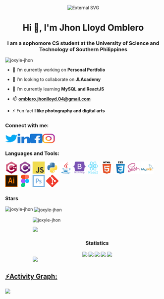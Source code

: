 <p align="center">
<img src="https://img.freepik.com/free-vector/hand-drawn-web-developers_23-2148819604.jpg?w=1380&t=st=1701168989~exp=1701169589~hmac=e0c8bf4978529a1b9660a27cefc2c84a3a5edeb0236a37da25269a0fe1fbc1cd" alt="External SVG"  height="200">
<p/>


<h1 align="center">Hi 👋, I'm Jhon Lloyd Omblero</h1>
<h3 align="center">I am a sophomore CS student at the University of Science and Technology of Southern Philippines</h3>
<p align="left"> <img src="https://komarev.com/ghpvc/?username=joxyle-jhon&label=Profile%20views&color=0e75b6&style=flat" alt="joxyle-jhon" /> </p>


- 🔭 I’m currently working on **Personal Portfolio**
- 👯 I’m looking to collaborate on **JLAcademy**
- 🌱 I’m currently learning **MySQL and ReactJS**

- 📫 **omblero.jhonlloyd.04@gmail.com**
- ⚡ Fun fact **I like photography and digital arts**

</div><h3 align="left">Connect with me:</h3>
<p align="left">
<a href="https://twitter.com/joxylejhon" target="blank"><img align="center" src="https://raw.githubusercontent.com/teamedwardforever/Readme-Generator/71f25dd8b98329b168142a6b782a107b75eab178/svg/Social/twitter.svg" alt="joxylejhon" height="30" width="40" /></a><a href="https://linkedin.com/in/jhon-lloyd-omblero" target="blank"><img align="center" src="https://raw.githubusercontent.com/teamedwardforever/Readme-Generator/71f25dd8b98329b168142a6b782a107b75eab178/svg/Social/linked-in-alt.svg" alt="jhon-lloyd-omblero" height="30" width="40" /></a><a href="https://fb.com/joxylejhonn" target="blank"><img align="center" src="https://raw.githubusercontent.com/teamedwardforever/Readme-Generator/71f25dd8b98329b168142a6b782a107b75eab178/svg/Social/facebook.svg" alt="joxylejhonn" height="30" width="40" /></a><a href="https://instagram.com/joxylejhon" target="blank"><img align="center" src="https://raw.githubusercontent.com/teamedwardforever/Readme-Generator/71f25dd8b98329b168142a6b782a107b75eab178/svg/Social/instagram.svg" alt="joxylejhon" height="30" width="40" /></a></p>

<h3 align="left">Languages and Tools:</h3>
<p align="left">
<img src="https://raw.githubusercontent.com/teamedwardforever/Readme-Generator/71f25dd8b98329b168142a6b782a107b75eab178/svg/Skills/Languages/cplusplus-original.svg" alt="CPP" width="40" height="40"/>
<img src="https://raw.githubusercontent.com/teamedwardforever/Readme-Generator/71f25dd8b98329b168142a6b782a107b75eab178/svg/Skills/Languages/csharp-original.svg" alt="Csharp" width="40" height="40"/>
<img src="https://raw.githubusercontent.com/teamedwardforever/Readme-Generator/71f25dd8b98329b168142a6b782a107b75eab178/svg/Skills/Languages/javascript-original.svg" alt="Javascript" width="40" height="40"/>
<img src="https://raw.githubusercontent.com/teamedwardforever/Readme-Generator/71f25dd8b98329b168142a6b782a107b75eab178/svg/Skills/Languages/python-original.svg" alt="Python" width="40" height="40"/>
<img src="https://raw.githubusercontent.com/teamedwardforever/Readme-Generator/71f25dd8b98329b168142a6b782a107b75eab178/svg/Skills/Languages/java-original.svg" alt="Java" width="40" height="40"/>
<img src="https://raw.githubusercontent.com/teamedwardforever/Readme-Generator/71f25dd8b98329b168142a6b782a107b75eab178/svg/Skills/Frontend/bootstrap-plain-wordmark.svg" alt="Bootstrap" width="40" height="40"/>
<img src="https://raw.githubusercontent.com/teamedwardforever/Readme-Generator/71f25dd8b98329b168142a6b782a107b75eab178/svg/Skills/Frontend/react-original-wordmark.svg" alt="React" width="40" height="40"/>
<img src="https://raw.githubusercontent.com/teamedwardforever/Readme-Generator/71f25dd8b98329b168142a6b782a107b75eab178/svg/Skills/Frontend/html5-original-wordmark.svg" alt="HTML" width="40" height="40"/>
<img src="https://raw.githubusercontent.com/teamedwardforever/Readme-Generator/71f25dd8b98329b168142a6b782a107b75eab178/svg/Skills/Frontend/css3-original-wordmark.svg" alt="Css" width="40" height="40"/>
<img src="https://raw.githubusercontent.com/teamedwardforever/Readme-Generator/71f25dd8b98329b168142a6b782a107b75eab178/svg/Skills/Frontend/sass-original.svg" alt="Sass" width="40" height="40"/>
<img src="https://raw.githubusercontent.com/teamedwardforever/Readme-Generator/71f25dd8b98329b168142a6b782a107b75eab178/svg/Skills/Database/mysql-original-wordmark.svg" alt="Mysql" width="40" height="40"/>
<img src="https://raw.githubusercontent.com/teamedwardforever/Readme-Generator/71f25dd8b98329b168142a6b782a107b75eab178/svg/Skills/Software/adobe_illustrator-icon%20(1).svg" alt="Adobe Illustrator" width="40" height="40"/>
<img src="https://raw.githubusercontent.com/teamedwardforever/Readme-Generator/71f25dd8b98329b168142a6b782a107b75eab178/svg/Skills/Software/figma-icon.svg" alt="Figma" width="40" height="40"/>
<img src="https://raw.githubusercontent.com/teamedwardforever/Readme-Generator/71f25dd8b98329b168142a6b782a107b75eab178/svg/Skills/Software/photoshop-line.svg" alt="Photoshop" width="40" height="40"/>
<img src="https://raw.githubusercontent.com/teamedwardforever/Readme-Generator/71f25dd8b98329b168142a6b782a107b75eab178/svg/Skills/Other/git-scm-icon.svg" alt="Git" width="40" height="40"/>
</p>

<h3 align="left">Stars</h3>
<img align="left" height="180em" src="https://github-readme-stats.vercel.app/api/top-langs/?username=joxyle-jhon&langs_count=8&theme=tokyonight" alt=joxyle-jhon />

<p>&nbsp;<img align="center" height="180em" src="https://github-readme-stats.vercel.app/api?username=joxyle-jhon&show_icons=true&locale=en&theme=tokyonight" alt="joxyle-jhon" /></p>

<p><img align="center" height="180em" src="https://github-readme-streak-stats.herokuapp.com/?user=joxyle-jhon&theme=tokyonight" alt="joxyle-jhon" /></p>




<img src="https://user-images.githubusercontent.com/73097560/115834477-dbab4500-a447-11eb-908a-139a6edaec5c.gif"><h3 align="center">Statistics</h3>
<div align="center">
<a href="https://github.com/joxyle-jhon">
<img align="center" src="http://github-profile-summary-cards.vercel.app/api/cards/stats?username=joxyle-jhon&theme=tokyonight" height="180em" />
<img align="center" src="http://github-profile-summary-cards.vercel.app/api/cards/most-commit-language?username=joxyle-jhon&theme=2077" height="180em" />
<img align="center" src="http://github-profile-summary-cards.vercel.app/api/cards/repos-per-language?username=joxyle-jhon&theme=2077" height="180em" />
<img align="center" src="http://github-profile-summary-cards.vercel.app/api/cards/productive-time?username=joxyle-jhon&theme=2077" height="180em" />
<img align="center" src="http://github-profile-summary-cards.vercel.app/api/cards/profile-details?username=joxyle-jhon&theme=tokyonight" height="180em" />
</div>
<img src="https://user-images.githubusercontent.com/73097560/115834477-dbab4500-a447-11eb-908a-139a6edaec5c.gif"><h2 align="left">⚡Activity Graph:</h2>
<img align="center" src="https://github-readme-activity-graph.vercel.app/graph?username=joxyle-jhon&theme=tokyo-night"/>
